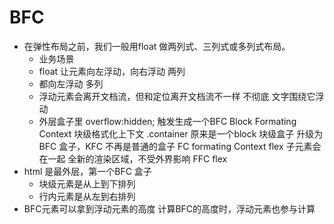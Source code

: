 # BFC

- 在弹性布局之前，我们一般用float 做两列式、三列式或多列式布局。
  - 业务场景 
  - float 让元素向左浮动，向右浮动 两列
  - 都向左浮动 多列
  - 浮动元素会离开文档流，但和定位离开文档流不一样 不彻底
    文字围绕它浮动
  - 外层盒子里 overflow:hidden;
    触发生成一个BFC Block Formating Context
    块级格式化上下文
    .container 原来是一个block 块级盒子
    升级为BFC 盒子，KFC 不再是普通的盒子
    FC formating Context
    flex 子元素会 在一起
    全新的渲染区域，不受外界影响
    FFC flex
- html 是最外层，第一个BFC 盒子
  - 块级元素是从上到下排列
  - 行内元素是从左到右排列
- BFC元素可以拿到浮动元素的高度
  计算BFC的高度时，浮动元素也参与计算